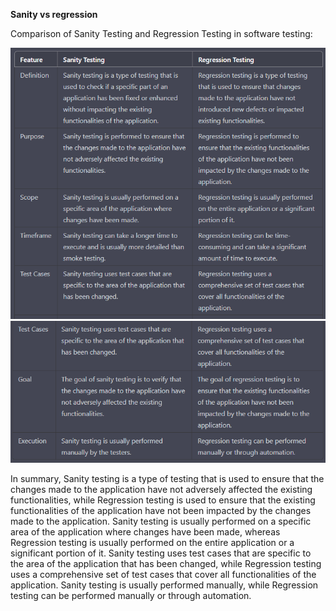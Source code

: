 **Sanity vs regression**

Comparison of Sanity Testing and Regression Testing in software testing:

![image](image_3.png)
![image](image_4.png)

In summary, Sanity testing is a type of testing that is used to ensure that the changes made to the application 
have not adversely affected the existing functionalities, while Regression testing is used to ensure that the existing functionalities 
of the application have not been impacted by the changes made to the application. 
Sanity testing is usually performed on a specific area of the application where changes have been made, 
whereas Regression testing is usually performed on the entire application or a significant portion of it. 
Sanity testing uses test cases that are specific to the area of the application that has been changed, 
while Regression testing uses a comprehensive set of test cases that cover all functionalities of the application. 
Sanity testing is usually performed manually, while Regression testing can be performed manually or through automation.

